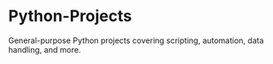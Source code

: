 # Python-Projects
General-purpose Python projects covering scripting, automation, data handling, and more.
